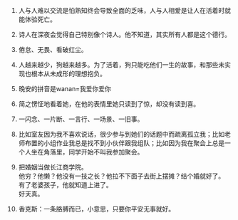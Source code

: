 1.  人与人难以交流是怕熟知终会导致全面的乏味，人与人相爱是让人在活着时就能体验死亡。

2.  诗人在深夜会觉得自己特别像个诗人。他不知道，其实所有人都是这个德行。

3.  倦怠、无畏、看破红尘。

4.  人越来越少，狗越来越多。为了活着，狗只能吃他们一生的故事，和那些未实现也根本从未成形的理想抱负。

5.  晚安的拼音是wanan=我爱你爱你

6.  简之愣怔地看着她，在他的表情里她只读到了惊，却没有读到喜。

7.  一闪念、一片断、一言行、一场景、一旧事。

8.  比如室友因为我不喜欢说话，很少参与到她们的话题中而疏离孤立我；比如老师布置的小组作业我总是找不到小伙伴跟我组队；比如因为我在聚会上总是一个人坐在角落里，同学开始不叫我参加聚会。

9.  把婚姻当做长江商学院。\
    他穷？他懒？他没有一技之长？他拉不下面子去街上摆摊？结个婚就好了。\
    有了老婆孩子，他就知道上进了。\
    好天真。

10. 香克斯：一条胳膊而已，小意思，只要你平安无事就好。
